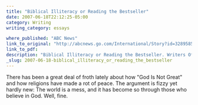 ```yaml
---
title: "Biblical Illiteracy or Reading the Bestseller"
date: 2007-06-18T22:12:25-05:00
category: Writing
writing_category: essays

where_published: "ABC News"
link_to_original: "http://abcnews.go.com/International/Story?id=3289585&page=1 "
link_to_pdf:
description: "Biblical Illiteracy or Reading the Bestseller. Writers Often Agree That the Bible Is a Good Book. OPINION By MIN JIN LEE"
_slug: 2007-06-18-biblical_illiteracy_or_reading_the_bestseller
---
```


There has been a great deal of froth lately about how "God Is Not Great" and how religions have made a rot of peace. The argument is fizzy yet hardly new: The world is a mess, and it has become so through those who believe in God. Well, fine.

